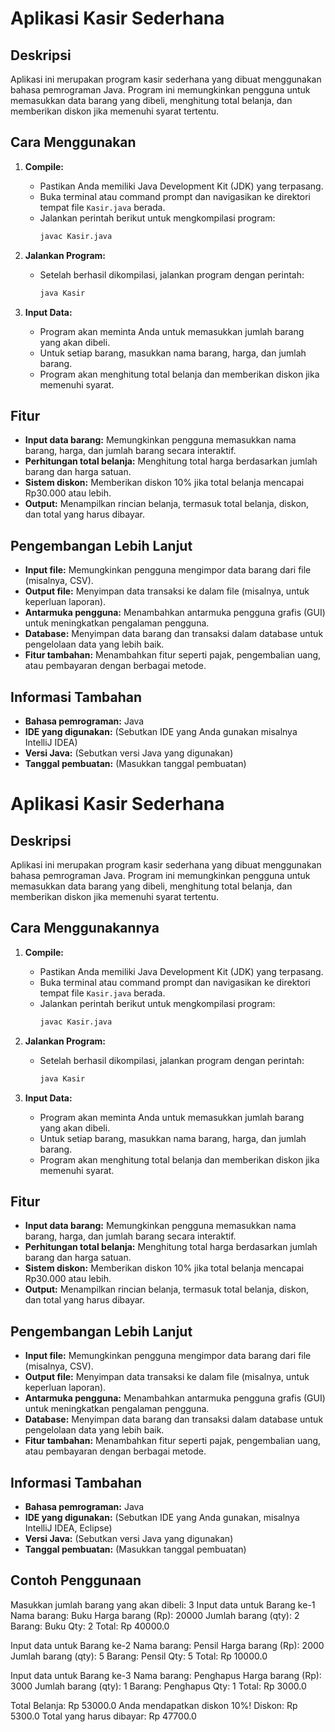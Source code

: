 # Aplikasi Kasir Sederhana

## Deskripsi
Aplikasi ini merupakan program kasir sederhana yang dibuat menggunakan bahasa pemrograman Java. Program ini memungkinkan pengguna untuk memasukkan data barang yang dibeli, menghitung total belanja, dan memberikan diskon jika memenuhi syarat tertentu.

## Cara Menggunakan

1. **Compile:**
   * Pastikan Anda memiliki Java Development Kit (JDK) yang terpasang.
   * Buka terminal atau command prompt dan navigasikan ke direktori tempat file `Kasir.java` berada.
   * Jalankan perintah berikut untuk mengkompilasi program:
     ```bash
     javac Kasir.java
     ```

2. **Jalankan Program:**
   * Setelah berhasil dikompilasi, jalankan program dengan perintah:
     ```bash
     java Kasir
     ```

3. **Input Data:**
   * Program akan meminta Anda untuk memasukkan jumlah barang yang akan dibeli.
   * Untuk setiap barang, masukkan nama barang, harga, dan jumlah barang.
   * Program akan menghitung total belanja dan memberikan diskon jika memenuhi syarat.

## Fitur

* **Input data barang:** Memungkinkan pengguna memasukkan nama barang, harga, dan jumlah barang secara interaktif.
* **Perhitungan total belanja:** Menghitung total harga berdasarkan jumlah barang dan harga satuan.
* **Sistem diskon:** Memberikan diskon 10% jika total belanja mencapai Rp30.000 atau lebih.
* **Output:** Menampilkan rincian belanja, termasuk total belanja, diskon, dan total yang harus dibayar.

## Pengembangan Lebih Lanjut

* **Input file:** Memungkinkan pengguna mengimpor data barang dari file (misalnya, CSV).
* **Output file:** Menyimpan data transaksi ke dalam file (misalnya, untuk keperluan laporan).
* **Antarmuka pengguna:** Menambahkan antarmuka pengguna grafis (GUI) untuk meningkatkan pengalaman pengguna.
* **Database:** Menyimpan data barang dan transaksi dalam database untuk pengelolaan data yang lebih baik.
* **Fitur tambahan:** Menambahkan fitur seperti pajak, pengembalian uang, atau pembayaran dengan berbagai metode.

## Informasi Tambahan

* **Bahasa pemrograman:** Java
* **IDE yang digunakan:** (Sebutkan IDE yang Anda gunakan misalnya IntelliJ IDEA)
* **Versi Java:** (Sebutkan versi Java yang digunakan)
* **Tanggal pembuatan:** (Masukkan tanggal pembuatan)


# Aplikasi Kasir Sederhana

## Deskripsi
Aplikasi ini merupakan program kasir sederhana yang dibuat menggunakan bahasa pemrograman Java. Program ini memungkinkan pengguna untuk memasukkan data barang yang dibeli, menghitung total belanja, dan memberikan diskon jika memenuhi syarat tertentu.

## Cara Menggunakannya

1. **Compile:**
   * Pastikan Anda memiliki Java Development Kit (JDK) yang terpasang.
   * Buka terminal atau command prompt dan navigasikan ke direktori tempat file `Kasir.java` berada.
   * Jalankan perintah berikut untuk mengkompilasi program:
     ```bash
     javac Kasir.java
     ```

2. **Jalankan Program:**
   * Setelah berhasil dikompilasi, jalankan program dengan perintah:
     ```bash
     java Kasir
     ```

3. **Input Data:**
   * Program akan meminta Anda untuk memasukkan jumlah barang yang akan dibeli.
   * Untuk setiap barang, masukkan nama barang, harga, dan jumlah barang.
   * Program akan menghitung total belanja dan memberikan diskon jika memenuhi syarat.

## Fitur

* **Input data barang:** Memungkinkan pengguna memasukkan nama barang, harga, dan jumlah barang secara interaktif.
* **Perhitungan total belanja:** Menghitung total harga berdasarkan jumlah barang dan harga satuan.
* **Sistem diskon:** Memberikan diskon 10% jika total belanja mencapai Rp30.000 atau lebih.
* **Output:** Menampilkan rincian belanja, termasuk total belanja, diskon, dan total yang harus dibayar.

## Pengembangan Lebih Lanjut

* **Input file:** Memungkinkan pengguna mengimpor data barang dari file (misalnya, CSV).
* **Output file:** Menyimpan data transaksi ke dalam file (misalnya, untuk keperluan laporan).
* **Antarmuka pengguna:** Menambahkan antarmuka pengguna grafis (GUI) untuk meningkatkan pengalaman pengguna.
* **Database:** Menyimpan data barang dan transaksi dalam database untuk pengelolaan data yang lebih baik.
* **Fitur tambahan:** Menambahkan fitur seperti pajak, pengembalian uang, atau pembayaran dengan berbagai metode.

## Informasi Tambahan

* **Bahasa pemrograman:** Java
* **IDE yang digunakan:** (Sebutkan IDE yang Anda gunakan, misalnya IntelliJ IDEA, Eclipse)
* **Versi Java:** (Sebutkan versi Java yang digunakan)
* **Tanggal pembuatan:** (Masukkan tanggal pembuatan)

## Contoh Penggunaan

Masukkan jumlah barang yang akan dibeli: 3
Input data untuk Barang ke-1
Nama barang: Buku
Harga barang (Rp): 20000
Jumlah barang (qty): 2
Barang: Buku
Qty: 2
Total: Rp 40000.0

Input data untuk Barang ke-2
Nama barang: Pensil
Harga barang (Rp): 2000
Jumlah barang (qty): 5
Barang: Pensil
Qty: 5
Total: Rp 10000.0

Input data untuk Barang ke-3
Nama barang: Penghapus
Harga barang (Rp): 3000
Jumlah barang (qty): 1
Barang: Penghapus
Qty: 1
Total: Rp 3000.0



Total Belanja: Rp 53000.0
Anda mendapatkan diskon 10%!
Diskon: Rp 5300.0
Total yang harus dibayar: Rp 47700.0

